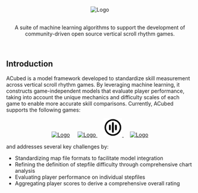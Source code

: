 <!-- PROJECT LOGO -->
<br />
<div align="center">
    <picture>
        <source srcset="assets/logo/stepman.ai/dark-mode/stepmanai_dark_mode.png"  media="(prefers-color-scheme: dark)">
        <img src="assets/logo/acubed/no-dark-mode/stepmanai.png" alt="Logo" width="200px" height=auto>
    </picture>
  <br />
  <br />
  <p align="center">
    A suite of machine learning algorithms to support the development of community-driven open source vertical scroll rhythm games.
  </p>
  <br />
</div>

## Introduction
ACubed is a model framework developed to standardize skill measurement across vertical scroll rhythm games. By leveraging machine learning, it constructs game-independent models that evaluate player performance, taking into account the unique mechanics and difficulty scales of each game to enable more accurate skill comparisons. Currently, ACubed supports the following games:
  <p align="center">
    <a href="https://etternaonline.com/"><picture>
        <source srcset="assets/logo/etterna/dark-mode.svg"  media="(prefers-color-scheme: dark)">
        <img src="assets/logo/etterna/no-dark-mode.svg" alt="Logo" width="50px" height=auto></a>
    </picture></a>ㅤ
    <a href="https://www.flashflashrevolution.com/"><picture>
        <source srcset="assets/logo/ffr/dark-mode.svg"  media="(prefers-color-scheme: dark)">
        <img src="assets/logo/ffr/no-dark-mode.svg" alt="Logo" width="50px" height=auto>
    </picture></a>ㅤ
    <a href="https://osu.ppy.sh/"><picture>
        <source srcset="assets/logo/osumania/dark-mode.svg"  media="(prefers-color-scheme: dark)">
        <img src="assets/logo/osumania/no-dark-mode.svg" alt="Logo" width="50px" height=auto>
    </picture></a>ㅤ
    <a href="https://quavergame.com/"><picture>
        <source srcset="assets/logo/quaver/dark-mode.svg"  media="(prefers-color-scheme: dark)">
        <img src="assets/logo/quaver/no-dark-mode.svg" alt="Logo" width="50px" height=auto>
    </picture></a>
  </p>

and addresses several key challenges by:
- Standardizing map file formats to facilitate model integration
- Refining the definition of stepfile difficulty through comprehensive chart analysis
- Evaluating player performance on individual stepfiles
- Aggregating player scores to derive a comprehensive overall rating

